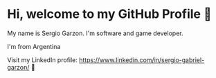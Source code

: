 # Hi, welcome to my GitHub Profile  :wave:

My name is Sergio Garzon. I'm software and game developer.

I'm from Argentina

Visit my LinkedIn profile: https://www.linkedin.com/in/sergio-gabriel-garzon/ :link:
